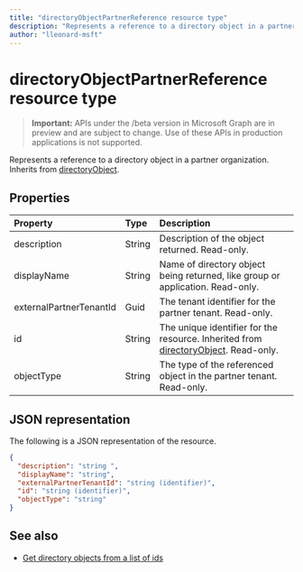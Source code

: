 ```yaml
---
title: "directoryObjectPartnerReference resource type"
description: "Represents a reference to a directory object in a partner tenant. Inherits from directoryObject."author: "lleonard-msft"
---
```


# directoryObjectPartnerReference resource type

> **Important:** APIs under the /beta version in Microsoft Graph are in preview and are subject to change. Use of these APIs in production applications is not supported.

Represents a reference to a directory object in a partner organization. Inherits from [directoryObject](directoryobject.md?view=graph-rest-beta).

## Properties

| Property | Type | Description |
|:---------------|:--------|:----------|
|description|String| Description of the object returned. Read-only. |
|displayName|String| Name of directory object being returned, like group or application. Read-only. |
|externalPartnerTenantId|Guid| The tenant identifier for the partner tenant. Read-only. |
|id|String| The unique identifier for the resource. Inherited from [directoryObject](directoryobject.md?view=graph-rest-beta). Read-only. |
|objectType|String| The type of the referenced object in the partner tenant. Read-only. |

## JSON representation

The following is a JSON representation of the resource.

<!-- {
  "blockType": "resource",
  "keyProperty": "id",
  "@odata.type": "microsoft.graph.directoryObjectPartnerReference"
}-->

```json
{
  "description": "string ",
  "displayName": "string",
  "externalPartnerTenantId": "string (identifier)",
  "id": "string (identifier)",
  "objectType": "string"
}
```

## See also

- [Get directory objects from a list of ids](/graph/api/directoryobject-getbyids?view=graph-rest-beta)

<!-- uuid: fbec8cd7-cfe4-431d-87fc-d102cd2841a4
2018-12-06 02:01:30 UTC -->
<!-- {
  "type": "#page.annotation",
  "description": "directoryObjectPartnerReference resource",
  "keywords": "",
  "section": "documentation",
  "tocPath": ""
}-->

